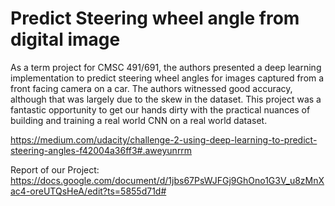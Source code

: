 # Predict Steering wheel angle from digital image

As a term project for CMSC 491/691, the authors presented a deep learning implementation to predict steering wheel angles for images captured from a front facing camera on a car. The authors witnessed good accuracy, although that was largely due to the skew in the dataset. This project was a fantastic opportunity to get our hands dirty with the practical nuances of building and training a real world CNN on a real world dataset.

https://medium.com/udacity/challenge-2-using-deep-learning-to-predict-steering-angles-f42004a36ff3#.aweyunrrm


Report of our Project: https://docs.google.com/document/d/1jbs67PsWJFGj9GhOno1G3V_u8zMnXac4-oreUTQsHeA/edit?ts=5855d71d#
